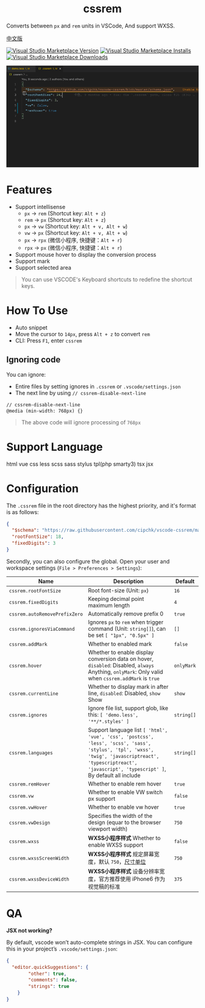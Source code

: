 <div align='center'>

# cssrem

</div>

Converts between `px` and `rem` units in VSCode, And support WXSS.

[中文版](README.zh-CN.md)

[![Visual Studio Marketplace Version](https://img.shields.io/visual-studio-marketplace/v/cipchk.cssrem?color=blue&logo=visual-studio)](https://marketplace.visualstudio.com/items?itemName=cipchk.cssrem)
[![Visual Studio Marketplace Installs](https://img.shields.io/visual-studio-marketplace/i/cipchk.cssrem?logo=visualstudio)](https://marketplace.visualstudio.com/items?itemName=cipchk.cssrem)
[![Visual Studio Marketplace Downloads](https://img.shields.io/visual-studio-marketplace/d/cipchk.cssrem?logo=visualstudio)](https://marketplace.visualstudio.com/items?itemName=cipchk.cssrem)

![](demo.gif)

# Features

- Support intellisense
  - `px` -> `rem` (Shortcut key: `Alt + z`)
  - `rem` -> `px` (Shortcut key: `Alt + z`)
  - `px` -> `vw` (Shortcut key: `Alt + v, Alt + w`)
  - `vw` -> `px` (Shortcut key: `Alt + v, Alt + w`)
  - `px` -> `rpx` (微信小程序, 快捷键：`Alt + r`)
  - `rpx` -> `px` (微信小程序, 快捷键：`Alt + r`)
- Support mouse hover to display the conversion process
- Support mark
- Support selected area

> You can use VSCODE's Keyboard shortcuts to redefine the shortcut keys.

# How To Use

+ Auto snippet
+ Move the cursor to `14px`, press `Alt + z` to convert `rem`
+ CLI: Press `F1`, enter `cssrem`

## Ignoring code

You can ignore:
- Entire files by setting ignores in `.cssrem` or `.vscode/settings.json`
- The next line by using `// cssrem-disable-next-line`

```less
// cssrem-disable-next-line
@media (min-width: 768px) {}
```
> The above code will ignore processing of `768px`

# Support Language

html vue css less scss sass stylus tpl(php smarty3) tsx jsx

# Configuration

The `.cssrem` file in the root directory has the highest priority, and it's format is as follows:

```json
{
  "$schema": "https://raw.githubusercontent.com/cipchk/vscode-cssrem/master/schema.json",
  "rootFontSize": 18,
  "fixedDigits": 3
}
```

Secondly, you can also configure the global. Open your user and workspace settings (`File > Preferences > Settings`):

| Name | Description | Default |
|------|-------------|---------|
| `cssrem.rootFontSize` | Root font-size (Unit: `px`) | `16` |
| `cssrem.fixedDigits` | Keeping decimal point maximum length | `4` |
| `cssrem.autoRemovePrefixZero` | Automatically remove prefix 0 | `true` |
| `cssrem.ignoresViaCommand` | Ignores `px` to `rem` when trigger command (Unit: `string[]`), can be set `[ "1px", "0.5px" ]` | `[]` |
| `cssrem.addMark` | Whether to enabled mark | `false` |
| `cssrem.hover` | Whether to enable display conversion data on hover, `disabled`: Disabled, `always` Anything, `onlyMark`: Only valid when `cssrem.addMark` is `true` | `onlyMark` |
| `cssrem.currentLine` | Whether to display mark in after line, `disabled`: Disabled, `show` Show | `show` |
| `cssrem.ignores` | Ignore file list, support glob, like this: `[ 'demo.less', '**/*.styles' ]` | `string[]` |
| `cssrem.languages` | Support language list `[ 'html', 'vue', 'css', 'postcss', 'less', 'scss', 'sass', 'stylus', 'tpl', 'wxss', 'twig', 'javascriptreact', 'typescriptreact', 'javascript', 'typescript' ]`, By default all include | `string[]` |
| `cssrem.remHover` | Whether to enable rem hover | `true` |
| `cssrem.vw` | Whether to enable VW switch px support | `false` |
| `cssrem.vwHover` | Whether to enable vw hover | `true` |
| `cssrem.vwDesign` | Specifies the width of the design (equar to the browser viewport width) | `750` |
| `cssrem.wxss` | **WXSS小程序样式** Whether to enable WXSS support | `false` |
| `cssrem.wxssScreenWidth` | **WXSS小程序样式** 规定屏幕宽度，默认 `750`，[尺寸单位](https://developers.weixin.qq.com/miniprogram/dev/framework/view/wxss.html) | `750` |
| `cssrem.wxssDeviceWidth` | **WXSS小程序样式** 设备分辨率宽度，官方推荐使用 iPhone6 作为视觉稿的标准 | `375` |

# QA

**JSX not working?**

By default, vscode won’t auto-complete strings in JSX. You can configure this in your project’s `.vscode/settings.json`:

```json
{
  "editor.quickSuggestions": {
		"other": true,
		"comments": false,
		"strings": true
	}
}
```

